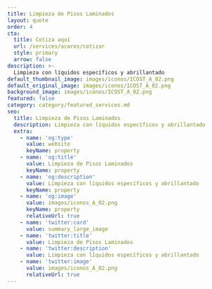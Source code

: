 ```yaml
---
title: Limpieza de Pisos Laminados
layout: quote
order: 4
cta:
  title: Cotiza aquí
  url: /services/acaros/cotizar
  style: primary
  arrow: false
description: >-
  Limpieza con líquidos específicos y abrillantado
default_thumbnail_image: images/iconos/ICOST_A_02.png
default_original_image: images/iconos/ICOST_A_02.png
background_image: images/iconos/ICOST_A_02.png
featured: false
category: category/featured_services.md
seo:
  title: Limpieza de Pisos Laminados
  description: Limpieza con líquidos específicos y abrillantado
  extra:
    - name: 'og:type'
      value: website
      keyName: property
    - name: 'og:title'
      value: Limpieza de Pisos Laminados
      keyName: property
    - name: 'og:description'
      value: Limpieza con líquidos específicos y abrillantado
      keyName: property
    - name: 'og:image'
      value: images/iconos_A_02.png
      keyName: property
      relativeUrl: true
    - name: 'twitter:card'
      value: summary_large_image
    - name: 'twitter:title'
      value: Limpieza de Pisos Laminados
    - name: 'twitter:description'
      value: Limpieza con líquidos específicos y abrillantado
    - name: 'twitter:image'
      value: images/iconos_A_02.png
      relativeUrl: true
---
```

